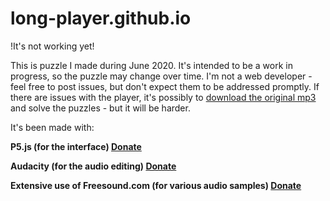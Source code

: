 # long-player.github.io

!It's not working yet!

This is puzzle I made during June 2020. It's intended to be a work in progress, so the puzzle may change over time. 
I'm not a web developer - feel free to post issues, but don't expect them to be addressed promptly.
If there are issues with the player, it's possibly to [download the original mp3](https://soundcloud.com/user-358161767/2451g) and solve the puzzles - but it will be harder.

It's been made with: 

**P5.js (for the interface) [Donate](https://p5js.org/community/)**

**Audacity (for the audio editing) [Donate](https://www.audacityteam.org/donate/)**

**Extensive use of Freesound.com (for various audio samples) [Donate](https://freesound.org/donations/donate/)**

